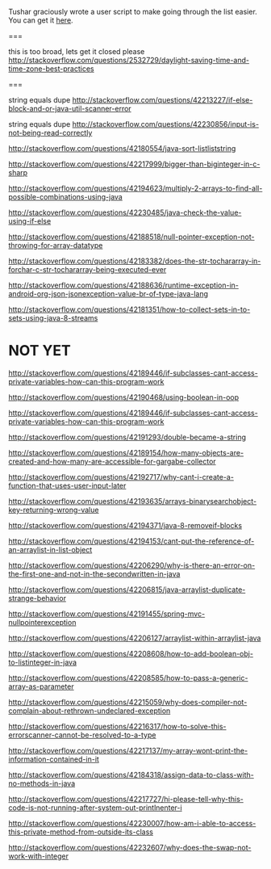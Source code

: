 Tushar graciously wrote a user script to make going through the list easier. You can get it [here](https://github.com/tusharjadhav219/Userscript-for-delete-candidates).

===

this is too broad, lets get it closed please http://stackoverflow.com/questions/2532729/daylight-saving-time-and-time-zone-best-practices

===

string equals dupe http://stackoverflow.com/questions/42213227/if-else-block-and-or-java-util-scanner-error

string equals dupe http://stackoverflow.com/questions/42230856/input-is-not-being-read-correctly

http://stackoverflow.com/questions/42180554/java-sort-listliststring

http://stackoverflow.com/questions/42217999/bigger-than-biginteger-in-c-sharp

http://stackoverflow.com/questions/42194623/multiply-2-arrays-to-find-all-possible-combinations-using-java

http://stackoverflow.com/questions/42230485/java-check-the-value-using-if-else

http://stackoverflow.com/questions/42188518/null-pointer-exception-not-throwing-for-array-datatype

http://stackoverflow.com/questions/42183382/does-the-str-tochararray-in-forchar-c-str-tochararray-being-executed-ever

http://stackoverflow.com/questions/42188636/runtime-exception-in-android-org-json-jsonexception-value-br-of-type-java-lang

http://stackoverflow.com/questions/42181351/how-to-collect-sets-in-to-sets-using-java-8-streams

NOT YET
=====

http://stackoverflow.com/questions/42189446/if-subclasses-cant-access-private-variables-how-can-this-program-work

http://stackoverflow.com/questions/42190468/using-boolean-in-oop

http://stackoverflow.com/questions/42189446/if-subclasses-cant-access-private-variables-how-can-this-program-work

http://stackoverflow.com/questions/42191293/double-became-a-string

http://stackoverflow.com/questions/42189154/how-many-objects-are-created-and-how-many-are-accessible-for-gargabe-collector

http://stackoverflow.com/questions/42192717/why-cant-i-create-a-function-that-uses-user-input-later

http://stackoverflow.com/questions/42193635/arrays-binarysearchobject-key-returning-wrong-value

http://stackoverflow.com/questions/42194371/java-8-removeif-blocks

http://stackoverflow.com/questions/42194153/cant-put-the-reference-of-an-arraylist-in-list-object

http://stackoverflow.com/questions/42206290/why-is-there-an-error-on-the-first-one-and-not-in-the-secondwritten-in-java

http://stackoverflow.com/questions/42206815/java-arraylist-duplicate-strange-behavior

http://stackoverflow.com/questions/42191455/spring-mvc-nullpointerexception

http://stackoverflow.com/questions/42206127/arraylist-within-arraylist-java

http://stackoverflow.com/questions/42208608/how-to-add-boolean-obj-to-listinteger-in-java

http://stackoverflow.com/questions/42208585/how-to-pass-a-generic-array-as-parameter

http://stackoverflow.com/questions/42215059/why-does-compiler-not-complain-about-rethrown-undeclared-exception

http://stackoverflow.com/questions/42216317/how-to-solve-this-errorscanner-cannot-be-resolved-to-a-type

http://stackoverflow.com/questions/42217137/my-array-wont-print-the-information-contained-in-it

http://stackoverflow.com/questions/42184318/assign-data-to-class-with-no-methods-in-java

http://stackoverflow.com/questions/42217727/hi-please-tell-why-this-code-is-not-running-after-system-out-printlnenter-i

http://stackoverflow.com/questions/42230007/how-am-i-able-to-access-this-private-method-from-outside-its-class

http://stackoverflow.com/questions/42232607/why-does-the-swap-not-work-with-integer